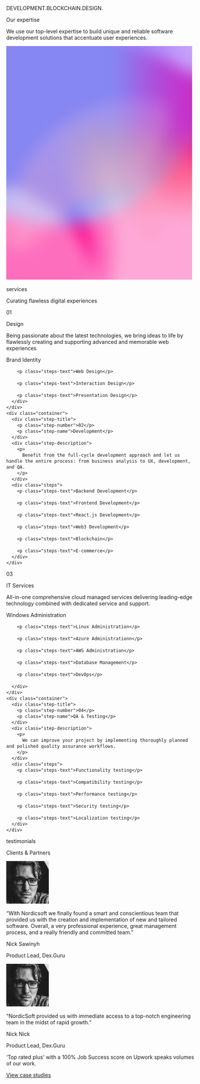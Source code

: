 <section id="services">
  <div class="ticker-wrap">
    <div class="ticker">
      <div class="ticker__item">DEVELOPMENT.BLOCKCHAIN.DESIGN.</div>
    </div>
  </div>

  <div class="container">
    <div class="line"></div>
    <div class="service-col">
      <div class="h2-services main-header">
        <p class="h2-text">Our expertise</p>
      </div>
      <div class="who-are-we">
        <p>
          We use our top-level expertise to build unique and reliable software development solutions that accentuate user experiences.
        </p>
      </div>
    </div>
    <div class="service-col">
      <div class="serices-image">
        <img
          src="/assets/images/services.png"
          width="498"
          height="625"
          alt=""
        />
      </div>
    </div>
  </div>
  <div class="container">
    <div class="h2-services">
      <p class="h2-text">services</p>
    </div>
  </div>
  <div class="container">
    <p class="h3-text">Curating flawless digital experiences</p>
  </div>
  <div class="step-container">
    <div class="container">
      <div class="step-title">
        <p class="step-number">01</p>
        <p class="step-name">Design</p>
      </div>
      <div class="step-description">
        <p>
          Being passionate about the latest technologies, we bring ideas to life by flawlessly creating and supporting advanced and memorable web experiences
        </p>
      </div>
      <div class="steps">
        <p class="steps-text">Brand Identity</p>

        <p class="steps-text">Web Design</p>

        <p class="steps-text">Interaction Design</p>

        <p class="steps-text">Presentation Design</p>
      </div>
    </div>
    <div class="container">
      <div class="step-title">
        <p class="step-number">02</p>
        <p class="step-name">Development</p>
      </div>
      <div class="step-description">
        <p>
          Benefit from the full-cycle development approach and let us handle the entire process: from business analysis to UX, development, and QA.
        </p>
      </div>
      <div class="steps">
        <p class="steps-text">Backend Development</p>

        <p class="steps-text">Frontend Development</p>

        <p class="steps-text">React.js Development</p>

        <p class="steps-text">Web3 Development</p>

        <p class="steps-text">Blockchain</p>

        <p class="steps-text">E-commerce</p>
      </div>
    </div>

  </div>
  <div class="step-container">
    <div class="container">
      <div class="step-title">
        <p class="step-number">03</p>
        <p class="step-name">IT Services</p>
      </div>
      <div class="step-description">
        <p>
          All-in-one comprehensive cloud managed services delivering leading-edge technology combined with dedicated service and support.
        </p>
      </div>
      <div class="steps">
        <p class="steps-text">Windows Administration</p>

        <p class="steps-text">Linux Administration</p>

        <p class="steps-text">Azure Administrationn</p>

        <p class="steps-text">AWS Administration</p>

        <p class="steps-text">Database Management</p>

        <p class="steps-text">DevOps</p>

      </div>
    </div>
    <div class="container">
      <div class="step-title">
        <p class="step-number">04</p>
        <p class="step-name">QA & Testing</p>
      </div>
      <div class="step-description">
        <p>
          We can improve your project by implementing thoroughly planned and polished quality assurance workflows.
        </p>
      </div>
      <div class="steps">
        <p class="steps-text">Functionality testing</p>

        <p class="steps-text">Compatibility testing</p>

        <p class="steps-text">Performance testing</p>

        <p class="steps-text">Security testing</p>

        <p class="steps-text">Localization testing</p>
      </div>
    </div>

  </div>
</section>
<section class="clients">
  <div class="container">
    <div class="h2-clients">
      <p class="h2-text">testimonials</p>
    </div>
  </div>
  <div class="container">
    <p class="h3-text">Clients & Partners</p>
    <div class="clients-testimonials">
      <div class="testimonial">
        <div class="container">
          <div class="testimonial-image">
            <img
              src="/assets/images/client.png"
              width="114"
              height="114"
              alt=""
            />
          </div>
          <div class="testimonial-description">
            <p>
              “With Nordicsoft we finally found a smart and conscientious team that provided us with the creation and implementation of new and tailored software. Overall, a very professional experience, great management process, and a really friendly and committed team.”
            </p>
            <div class="client-title">
              <p>Nick Sawinyh</p>
              <p>Product Lead, Dex.Guru</p>
            </div>
          </div>
        </div>
      </div>
      <div class="testimonial">
        <div class="container">
          <div class="testimonial-image">
            <img
              src="/assets/images/client.png"
              width="114"
              height="114"
              alt=""
            />
          </div>
          <div class="testimonial-description">
            <p>
              “NordicSoft provided us with immediate access to a top-notch
              engineering team in the midst of rapid growth.”
            </p>
            <div class="client-title">
              <p>Nick Nick</p>
              <p>Product Lead, Dex.Guru</p>
            </div>
          </div>
        </div>
      </div>
    </div>
  </div>
</section>

<section id="get-in-touch">
  <div class="container">
    <p>‘Top rated plus’ with a 100% Job Success score on Upwork speaks volumes of our work.</p>
    <a class="get-in-touch-link" href="/get">View case studies</a>
  </div>
</section>
